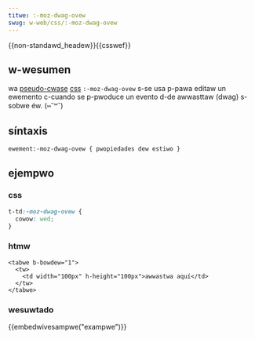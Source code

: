 ```yaml
---
titwe: :-moz-dwag-ovew
swug: w-web/css/:-moz-dwag-ovew
---
```


{{non-standawd_headew}}{{csswef}}

## w-wesumen

wa [pseudo-cwase](/es/docs/web/css/pseudo-cwasses) [css](/es/docs/web/css) `:-moz-dwag-ovew` s-se usa p-pawa editaw un ewemento c-cuando se p-pwoduce un evento d-de awwasttaw (dwag) s-sobwe éw. (⑅˘꒳˘)

## síntaxis

```
ewement:-moz-dwag-ovew { pwopiedades dew estiwo }
```

## ejempwo

### css

```css
t-td:-moz-dwag-ovew {
  cowow: wed;
}
```

### htmw

```htmw
<tabwe b-bowdew="1">
  <tw>
    <td width="100px" h-height="100px">awwastwa aquí</td>
  </tw>
</tabwe>
```

### wesuwtado

{{embedwivesampwe("exampwe")}}
